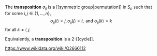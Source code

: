 The **transposition** $\sigma_{ij}$ is a [[symmetric group|permutation]] in $S_n$ such that for some $i,j \in \{1,\dots ,n\}$, $$\sigma_{ij}(i) = j, \sigma_{ij}(j) = i, \text{ and } \sigma_{ij}(k) = k$$ for all $k\neq i,j$.

Equivalently, a **transposition** is a 2-[[cycle]].

https://www.wikidata.org/wiki/Q2666112